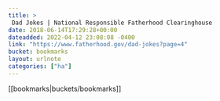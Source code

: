 ```yaml
---
title: > 
 Dad Jokes | National Responsible Fatherhood Clearinghouse
date: 2018-06-14T17:29:28+00:00
dateadded: 2022-04-12 23:08:08 -0400
link: "https://www.fatherhood.gov/dad-jokes?page=4"
bucket: bookmarks
layout: urlnote
categories: ["ha"]
--- 
```

 <!-- end excerpt --> 
 [[bookmarks|buckets/bookmarks]]
